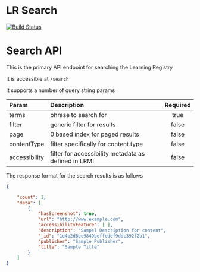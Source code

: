 LR Search
========
[![Build Status](https://travis-ci.org/adlnet/LR-Search.png?branch=master)](https://travis-ci.org/adlnet/LR-Search)

# Search API

This is the primary API endpoint for searching the Learning Registry

It is accessible at ```/search```

It supports a number of query string params

| Param | Description                   | Required |
|:------|:-----------------------------|:---------:|
|terms  |phrase to search for           |true|
|filter |generic filter for results     |false|
|page   |0 based index for paged results|false|
|contentType|filter specifically for content type|false|
|accessibility|filter for accessibility metadata as defined in LRMI|false|

The response format for the search results is as follows

```json
{

    "count": 1,
    "data": [
        {
            "hasScreenshot": true,
            "url": "http://www.example.com",
            "accessibilityFeature": [ ],
            "description": "Sampel Description for content",
            "_id": "1e4b2d8ec9849beffedef9ddc392f2b1",
            "publisher": "Sample Publisher",
            "title": "Sample Title"
        }
    ]
}
```
